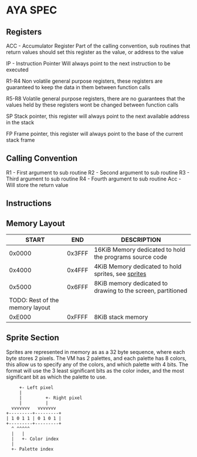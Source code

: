 # AYA SPEC

## Registers
ACC - Accumulator Register
Part of the calling convention, sub routines that return values should set this
register as the value, or address to the value

IP - Instruction Pointer
Will always point to the next instruction to be executed

R1-R4
Non volatile general purpose registers, these registers are guaranteed to keep
the data in them between function calls

R5-R8
Volatile general purpose registers, there are no guarantees that the values held
by these registers wont be changed between function calls

SP
Stack pointer, this register will always point to the next available address in
the stack

FP
Frame pointer, this register will always point to the base of the current stack
frame

## Calling Convention
R1 - First argument to sub routine
R2 - Second argument to sub routine
R3 - Third argument to sub routine
R4 - Fourth argument to sub routine
Acc - Will store the return value

## Instructions

## Memory Layout
| START  | END    | DESCRIPTION                                                    |
|--------|--------|----------------------------------------------------------------|
| 0x0000 | 0x3FFF | 16KiB Memory dedicated to hold the programs source code        |
| 0x4000 | 0x4FFF | 4KiB Memory dedicated to hold sprites, see [sprites](#sprites) |
| 0x5000 | 0x6FFF | 8KiB memory dedicated to drawing to the screen, partitioned    |
| TODO: Rest of the memory layout                                                  |
| 0xE000 | 0xFFFF | 8KiB stack memory                                              |


## Sprite Section
Sprites are represented in memory as as a 32 byte sequence, where each byte
stores 2 pixels. The VM has 2 palettes, and each palette has 8 colors, this
allow us to specify any of the colors, and which palette with 4 bits. The format
will use the 3 least significant bits as the color index, and the most 
significant bit as which the palette to use.

```
     +- Left pixel
     |
     |         +- Right pixel
     |         |
  vvvvvvv   vvvvvvv
+---------+---------+
| 1 0 1 1 | 0 1 0 1 |
+---------+---------+
  ^ ^^^^^
  |   |
  |   +- Color index
  |
  +- Palette index
```
